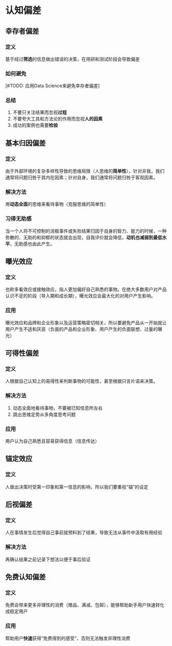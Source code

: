 # 认知偏差

## 幸存者偏差

### 定义

基于经过**筛选**的信息做出错误的决策，在用研和测试阶段会导致偏差

### 如何避免

[#TODO: 应用Data Science来避免幸存者偏差]

### 总结

1. 不要只关注结果而忽视**过程**
2. 不要夸大工具和方法论的作用而忽视**人的因素**
3. 成功的案例也需要**检验**



## 基本归因偏差

### 定义

由于外部环境的复杂多样性导致的思维局限（人思维的**简单性**），针对非我，我们通常将问题归咎于其内在因素；针对自身，我们通常将问题归咎于客观因素。

### 解决方法

用**动态全面**的思维来看待事物（克服思维的简单性）

### 习得无助感

当一个人将不可控制的消极事件或失败结果归因于自身的智力、能力的时候，一种弥散的、无助的和抑郁的状态就会出现，自我评价就会降低，**动机也减弱到最低水平**，无助感也由此产生。



## 曝光效应

### 定义

也称多看效应或接触效应，指人更加偏好自己熟悉的事物。在绝大多数用户对产品认识不足的阶段（导入期和成长期），曝光效应会最大化的对用户产生影响。

### 应用

曝光效应和品牌和企业形象以及运营策略密切相关，所以要避免产品从一开始就让用户产生不适和厌恶（负面的产品和企业形象、用户产生的负面联想、过量的曝光）



## 可得性偏差

### 定义

人根据自己认知上的易得性来判断事物的可能性，甚至根据只言片语来决策。

### 解决方法

1. 动态全面地看待事物，不要被已知信息所左右
2. 跳出思维定势从多角度思考问题

### 应用

用户认为自己熟悉且容易获得信息（信息传达）



## 锚定效应

### 定义

人做出决策时受第一印象和第一信息的影响，所以我们要重视“锚”的设定



## 后视偏差

### 定义

人在事情发生后觉得自己事前就预料到了结果，导致无法从事件中汲取有用经验

### 解决方法

再确认结果之前记录下想法以便于事后验证



## 免费认知偏差

### 定义

免费会带来更多非理性的消费（赠品、满减、包邮），能够帮助新手用户快速转化成稳定用户

### 应用

帮助用户**快速**获得“免费得到的感受”，否则无法触发非理性消费